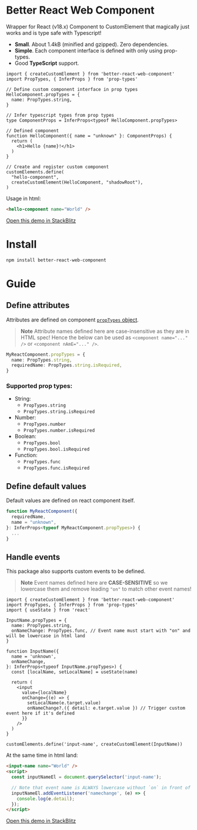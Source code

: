 # Better React Web Component
Wrapper for React (v18.x) Component to CustomElement that magically just works and is type safe with Typescript!

- __Small__. About 1.4kB (minified and gzipped). Zero dependencies.
- __Simple__. Each component interface is defined with only using prop-types.
- Good __TypeScript__ support.

```tsx
import { createCustomElement } from 'better-react-web-component'
import PropTypes, { InferProps } from 'prop-types'

// Define custom component interface in prop types
HelloComponent.propTypes = {
  name: PropTypes.string,
}

// Infer typescript types from prop types
type ComponentProps = InferProps<typeof HelloComponent.propTypes>

// Defined component
function HelloComponent({ name = "unknown" }: ComponentProps) {
  return (
    <h1>Hello {name}!</h1>
  )
}

// Create and register custom component
customElements.define(
  "hello-component",
  createCustomElement(HelloComponent, "shadowRoot"),
)
```

Usage in html:

```html
<hello-component name="World" />
```

[Open this demo in StackBlitz](https://stackblitz.com/edit/vitejs-vite-qkz31b?file=src%2Fmain.tsx)

# Install

```sh
npm install better-react-web-component
```

# Guide

## Define attributes
Attributes are defined on component [`propTypes` object](https://github.com/facebook/prop-types).

> **Note**
> Attribute names defined here are case-insensitive as they are in HTML spec!
> Hence the below can be used as `<component name="..." />` or `<component nAmE="..." />`.

```ts
MyReactComponent.propTypes = {
  name: PropTypes.string,
  requiredName: PropTypes.string.isRequired,
}
```

### Supported prop types:
- String:
	- `PropTypes.string`
	- `PropTypes.string.isRequired`
- Number:
	- `PropTypes.number`
	- `PropTypes.number.isRequired`
- Boolean:
	- `PropTypes.bool`
	- `PropTypes.bool.isRequired`
- Function:
	- `PropTypes.func`
	- `PropTypes.func.isRequired`

## Define default values
Default values are defined on react component itself.
```ts
function MyReactComponent({
  requiredName,
  name = "unknown",
}: InferProps<typeof MyReactComponent.propTypes>) {
  ...
}
```

## Handle events
This package also supports custom events to be defined.

> **Note**
> Event names defined here are __CASE-SENSITIVE__ so we lowercase them and remove leading `"on"` to match other event names!

```tsx
import { createCustomElement } from 'better-react-web-component'
import PropTypes, { InferProps } from 'prop-types'
import { useState } from 'react'

InputName.propTypes = {
  name: PropTypes.string,
  onNameChange: PropTypes.func, // Event name must start with "on" and will be lowercase in html land
}

function InputName({
  name = 'unknown',
  onNameChange,
}: InferProps<typeof InputName.propTypes>) {
  const [localName, setLocalName] = useState(name)

  return (
    <input
      value={localName}
      onChange={(e) => {
        setLocalName(e.target.value)
        onNameChange?.({ detail: e.target.value }) // Trigger custom event here if it's defined
      }}
    />
  )
}

customElements.define('input-name', createCustomElement(InputName))
```

At the same time in html land:

```html
<input-name name="World" />
<script>
  const inputNameEl = document.querySelector('input-name');

  // Note that event name is ALWAYS lowercase without `on` in front of it
  inputNameEl.addEventListener('namechange', (e) => {
    console.log(e.detail);
  });
</script>
```

[Open this demo in StackBlitz](https://stackblitz.com/edit/vitejs-vite-fysuoh?file=src%2Fmain.tsx)
